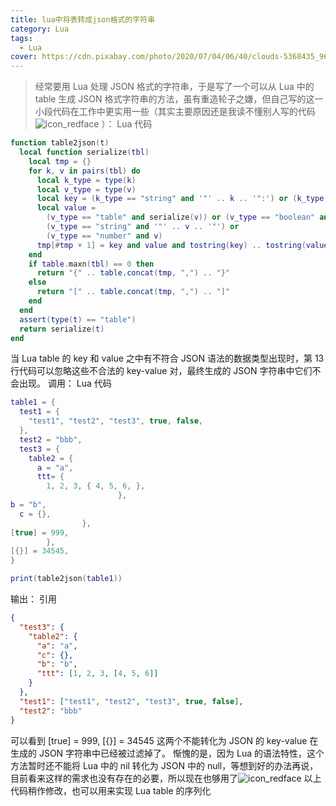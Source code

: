 ```yaml
---
title: lua中将表转成json格式的字符串
category: Lua
tags:
  - Lua
cover: https://cdn.pixabay.com/photo/2020/07/04/06/40/clouds-5368435_960_720.jpg
---
```


> 经常要用 Lua 处理 JSON 格式的字符串，于是写了一个可以从 Lua 中的 table 生成 JSON 格式字符串的方法，虽有重造轮子之嫌，但自己写的这一小段代码在工作中更实用一些（其实主要原因还是我读不懂别人写的代码![icon_redface](http://haiyi.iteye.com/images/smiles/icon_redface.gif) ）：
Lua 代码  

```lua
function table2json(t)
  local function serialize(tbl)
    local tmp = {}
    for k, v in pairs(tbl) do
      local k_type = type(k)
      local v_type = type(v)
      local key = (k_type == "string" and '"' .. k .. '":') or (k_type == "number" and "")
      local value =
        (v_type == "table" and serialize(v)) or (v_type == "boolean" and tostring(v)) or
        (v_type == "string" and '"' .. v .. '"') or
        (v_type == "number" and v)
      tmp[#tmp + 1] = key and value and tostring(key) .. tostring(value) or nil
    end
    if table.maxn(tbl) == 0 then
      return "{" .. table.concat(tmp, ",") .. "}"
    else
      return "[" .. table.concat(tmp, ",") .. "]"
    end
  end
  assert(type(t) == "table")
  return serialize(t)
end

```

当 Lua table 的 key 和 value 之中有不符合 JSON 语法的数据类型出现时，第 13 行代码可以忽略这些不合法的 key-value 对，最终生成的 JSON 字符串中它们不会出现。
调用：
Lua 代码

```lua
table1 = {
  test1 = {
    "test1", "test2", "test3", true, false,
  },
  test2 = "bbb",
  test3 = {
    table2 = {
      a = "a",
      ttt= {
        1, 2, 3, { 4, 5, 6, },   
                        },
b = "b",
  c = {},  
                },
[true] = 999,  
        },
[{}] = 34545,  
}

print(table2json(table1))
```

输出：
引用  

```json
{
  "test3": {
    "table2": {
      "a": "a",
      "c": {},
      "b": "b",
      "ttt": [1, 2, 3, [4, 5, 6]]
    }
  },
  "test1": ["test1", "test2", "test3", true, false],
  "test2": "bbb"
}

```

可以看到 [true] = 999, [{}] = 34545 这两个不能转化为 JSON 的 key-value 在生成的 JSON 字符串中已经被过滤掉了。
惭愧的是，因为 Lua 的语法特性，这个方法暂时还不能将 Lua 中的 nil 转化为 JSON 中的 null，等想到好的办法再说，目前看来这样的需求也没有存在的必要，所以现在也够用了![icon_redface](http://haiyi.iteye.com/images/smiles/icon_redface.gif)
以上代码稍作修改，也可以用来实现 Lua table 的序列化
